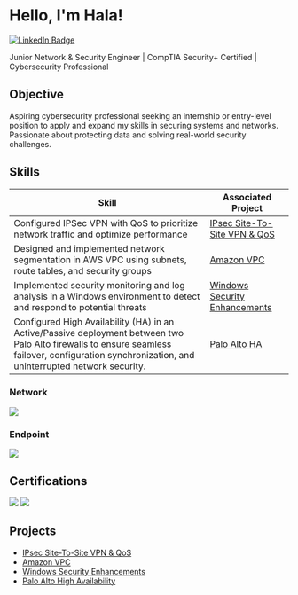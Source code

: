 # Hello, I'm Hala!
<a href="https://www.linkedin.com/in/hala-takabayashi-542678312" target="_blank">
    <img src="https://img.shields.io/badge/LinkedIn-Profile-blue?logo=linkedin&style=flat" alt="LinkedIn Badge">
</a>


Junior Network & Security Engineer | CompTIA Security+ Certified | Cybersecurity Professional


## Objective


Aspiring cybersecurity professional seeking an internship or entry-level position to apply and expand my skills in securing systems and networks. Passionate about protecting data and solving real-world security challenges.

## Skills


| Skill                                         | Associated Project         |
|-----------------------------------------------|----------------------------|
| Configured IPSec VPN with QoS to prioritize network traffic and optimize performance         | <a href="https://github.com/halataka/IPsec-Site-to-Site-VPN-and-QoS">IPsec Site-To-Site VPN & QoS </a>|
| Designed and implemented network segmentation in AWS VPC using subnets, route tables, and security groups| <a href="https://github.com/halataka/Amazon-Virtual-Private-Cloud">Amazon VPC</a>|
| Implemented security monitoring and log analysis in a Windows environment to detect and respond to potential threats       | <a href="https://github.com/halataka/Windows-Security-Enhancements">Windows Security Enhancements</a>|
|  Configured High Availability (HA) in an Active/Passive deployment between two Palo Alto firewalls to ensure seamless failover, configuration synchronization, and uninterrupted network security.   | <a href="https://github.com/halataka/Palo-Alto-HA-/blob/main/README.md">Palo Alto HA </a>|



### Network
<div>
    <img src="https://img.shields.io/badge/-Wireshark-1679A7?&style=for-the-badge&logo=Wireshark&logoColor=white" />
</div>

### Endpoint
<div>
    <img src="https://img.shields.io/badge/-Microsoft_Defender_for_Endpoint-00A4EF?&style=for-the-badge&logo=Microsoft&logoColor=white" />
</div>


## Certifications

<div>
<img src="https://img.shields.io/badge/NVIDIA-brightgreen?style=for-the-badge&logo=nvidia" />
<img src="https://img.shields.io/badge/CompTIA_Security+-red?style=for-the-badge&logo=comptia&logoColor=white" />

</div>

## Projects
- <a href="https://github.com/halataka/IPsec-Site-to-Site-VPN-and-QoS">IPsec Site-To-Site VPN & QoS </a>
- <a href="https://github.com/halataka/Amazon-Virtual-Private-Cloud">Amazon VPC</a>
- <a href="https://github.com/halataka/Windows-Security-Enhancements">Windows Security Enhancements</a>
- <a href="https://github.com/halataka/Palo-Alto-HA-/blob/main/README.md">Palo Alto High Availability</a>
